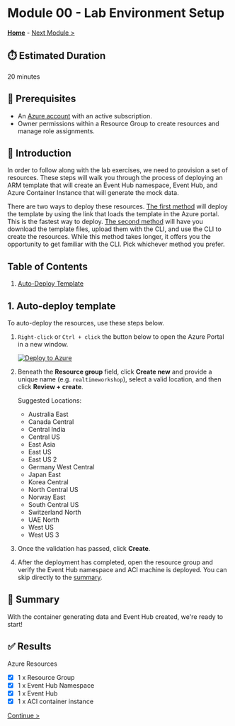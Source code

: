 # Module 00 - Lab Environment Setup

**[Home](../README.md)** - [Next Module >](./module01.md)

## :stopwatch: Estimated Duration

20 minutes

## :thinking: Prerequisites

* An [Azure account](https://azure.microsoft.com/free) with an active subscription.
* Owner permissions within a Resource Group to create resources and manage role assignments.

## :loudspeaker: Introduction

In order to follow along with the lab exercises, we need to provision a set of resources. These steps will walk you through the process of deploying an ARM template that will create an Event Hub namespace, Event Hub, and Azure Container Instance that will generate the mock data.

There are two ways to deploy these resources. [The first method](#1-auto-deploy-template) will deploy the template by using the link that loads the template in the Azure portal. This is the fastest way to deploy. [The second method](#2-manually-deploy-template-via-cli) will have you download the template files, upload them with the CLI, and use the CLI to create the resources. While this method takes longer, it offers you the opportunity to get familiar with the CLI. Pick whichever method you prefer.

## Table of Contents

1. [Auto-Deploy Template](#1-auto-deploy-template)

## 1. Auto-deploy template

To auto-deploy the resources, use these steps below. 

1. `Right-click` or `Ctrl + click` the button below to open the Azure Portal in a new window.

    [![Deploy to Azure](https://aka.ms/deploytoazurebutton)](https://portal.azure.com/#create/Microsoft.Template/uri/https%3A%2F%2Fraw.githubusercontent.com%2Fbhitney%2Ffabricrealtimelab%2Fmain%2Fresources%2Ffabricrealtimeworkshop_armtemplate.json)

2. Beneath the **Resource group** field, click **Create new** and provide a unique name (e.g. `realtimeworkshop`), select a valid location, and then click **Review + create**.

    Suggested Locations:

     * Australia East
     * Canada Central
     * Central India
     * Central US
     * East Asia
     * East US
     * East US 2
     * Germany West Central
     * Japan East
     * Korea Central
     * North Central US
     * Norway East
     * South Central US
     * Switzerland North
     * UAE North
     * West US
     * West US 3

3. Once the validation has passed, click **Create**.

4. After the deployment has completed, open the resource group and verify the Event Hub namespace and ACI machine is deployed. You can skip directly to the [summary](#tada-summary).

## :tada: Summary

With the container generating data and Event Hub created, we're ready to start!

## :white_check_mark: Results

Azure Resources

- [x] 1 x Resource Group
- [x] 1 x Event Hub Namespace
- [x] 1 x Event Hub
- [x] 1 x ACI container instance

[Continue >](./module01.md)
